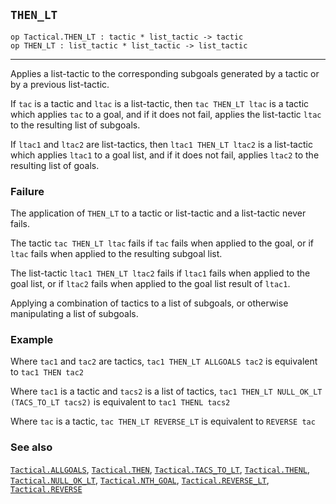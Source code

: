 ## `THEN_LT`

``` hol4
op Tactical.THEN_LT : tactic * list_tactic -> tactic
op THEN_LT : list_tactic * list_tactic -> list_tactic
```

------------------------------------------------------------------------

Applies a list-tactic to the corresponding subgoals generated by a
tactic or by a previous list-tactic.

If `tac` is a tactic and `ltac` is a list-tactic, then
`tac THEN_LT ltac` is a tactic which applies `tac` to a goal, and if it
does not fail, applies the list-tactic `ltac` to the resulting list of
subgoals.

If `ltac1` and `ltac2` are list-tactics, then `ltac1 THEN_LT ltac2` is a
list-tactic which applies `ltac1` to a goal list, and if it does not
fail, applies `ltac2` to the resulting list of goals.

### Failure

The application of `THEN_LT` to a tactic or list-tactic and a
list-tactic never fails.

The tactic `tac THEN_LT ltac` fails if `tac` fails when applied to the
goal, or if `ltac` fails when applied to the resulting subgoal list.

The list-tactic `ltac1 THEN_LT ltac2` fails if `ltac1` fails when
applied to the goal list, or if `ltac2` fails when applied to the goal
list result of `ltac1`.

Applying a combination of tactics to a list of subgoals, or otherwise
manipulating a list of subgoals.

### Example

Where `tac1` and `tac2` are tactics, `tac1 THEN_LT ALLGOALS tac2` is
equivalent to `tac1 THEN tac2`

Where `tac1` is a tactic and `tacs2` is a list of tactics,
`tac1 THEN_LT NULL_OK_LT (TACS_TO_LT tacs2)` is equivalent to
`tac1 THENL tacs2`

Where `tac` is a tactic, `tac THEN_LT REVERSE_LT` is equivalent to
`REVERSE tac`

### See also

[`Tactical.ALLGOALS`](#Tactical.ALLGOALS),
[`Tactical.THEN`](#Tactical.THEN),
[`Tactical.TACS_TO_LT`](#Tactical.TACS_TO_LT),
[`Tactical.THENL`](#Tactical.THENL),
[`Tactical.NULL_OK_LT`](#Tactical.NULL_OK_LT),
[`Tactical.NTH_GOAL`](#Tactical.NTH_GOAL),
[`Tactical.REVERSE_LT`](#Tactical.REVERSE_LT),
[`Tactical.REVERSE`](#Tactical.REVERSE)
